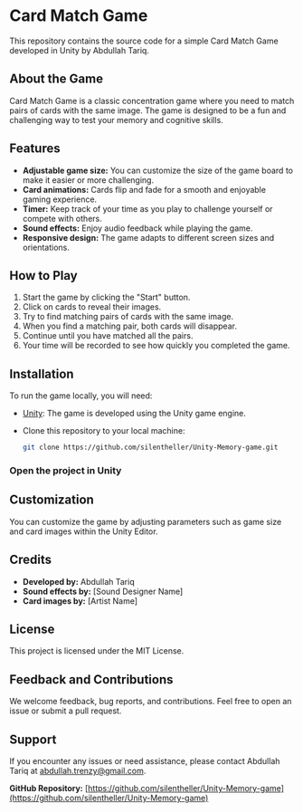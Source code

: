 # Card Match Game

This repository contains the source code for a simple Card Match Game developed in Unity by Abdullah Tariq.

## About the Game

Card Match Game is a classic concentration game where you need to match pairs of cards with the same image. The game is designed to be a fun and challenging way to test your memory and cognitive skills.

## Features

- **Adjustable game size:** You can customize the size of the game board to make it easier or more challenging.
- **Card animations:** Cards flip and fade for a smooth and enjoyable gaming experience.
- **Timer:** Keep track of your time as you play to challenge yourself or compete with others.
- **Sound effects:** Enjoy audio feedback while playing the game.
- **Responsive design:** The game adapts to different screen sizes and orientations.

## How to Play

1. Start the game by clicking the "Start" button.
2. Click on cards to reveal their images.
3. Try to find matching pairs of cards with the same image.
4. When you find a matching pair, both cards will disappear.
5. Continue until you have matched all the pairs.
6. Your time will be recorded to see how quickly you completed the game.

## Installation

To run the game locally, you will need:

- [Unity](https://unity.com/): The game is developed using the Unity game engine.
- Clone this repository to your local machine:

  ```bash
  git clone https://github.com/silentheller/Unity-Memory-game.git
### Open the project in Unity

## Customization

You can customize the game by adjusting parameters such as game size and card images within the Unity Editor.

## Credits

- **Developed by:** Abdullah Tariq
- **Sound effects by:** [Sound Designer Name]
- **Card images by:** [Artist Name]

## License

This project is licensed under the MIT License.

## Feedback and Contributions

We welcome feedback, bug reports, and contributions. Feel free to open an issue or submit a pull request.

## Support

If you encounter any issues or need assistance, please contact Abdullah Tariq at abdullah.trenzy@gmail.com.

**GitHub Repository:** [https://github.com/silentheller/Unity-Memory-game](https://github.com/silentheller/Unity-Memory-game)
